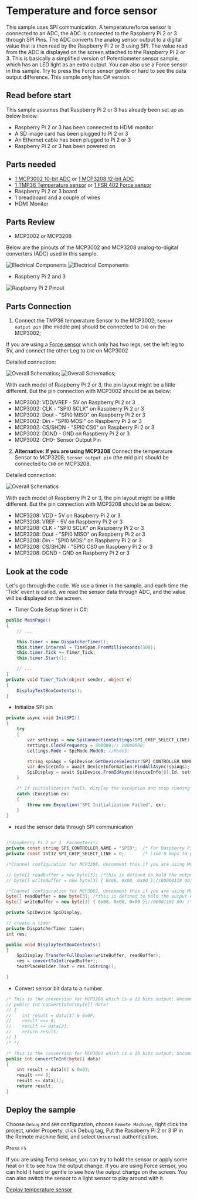 # Temperature and force sensor
This sample uses SPI communication.
A temperature/force sensor is connected to an ADC, the ADC is connected to the Raspberry Pi 2 or 3 through SPI Pins. The ADC converts the analog sensor output to a digital value that is then read by the Raspberry Pi 2 or 3 using SPI. The value read from the ADC is displayed on the screen attached to the Raspberry Pi 2 or 3.
This is basically a simplified version of Potentiometer sensor sample, which has an LED light as an extra output.
You can also use a Force sensor in this sample. Try to press the Force sensor gentle or hard to see the data output difference.
This sample only has C# version.

## Read before start
This sample assumes that Raspberry Pi 2 or 3 has already been set up as below below:

- Raspberry Pi 2 or 3 has been connected to HDMI monitor
- A SD image card has been plugged to Pi 2 or 3
- An Ethernet cable has been plugged to Pi 2 or 3
- Raspberry Pi 2 or 3 has been powered on

## Parts needed

- [1 MCP3002 10-bit ADC](http://www.digikey.com/product-detail/en/MCP3002-I%2FP/MCP3002-I%2FP-ND/319412) or [1 MCP3208 12-bit ADC](http://www.digikey.com/product-search/en?KeyWords=mcp3208%20ci%2Fp&WT.z_header=search_go)
- [1 TMP36 Temperature sensor](http://www.digikey.com/product-detail/en/TMP36GT9Z/TMP36GT9Z-ND/820404) or [1 FSR 402 Force sensor](http://www.digikey.com/product-detail/en/30-81794/1027-1001-ND/2476468)
- Raspberry Pi 2 or 3 board
- 1 breadboard and a couple of wires
- HDMI Monitor

## Parts Review

* MCP3002 or MCP3208

Below are the pinouts of the MCP3002 and MCP3208 analog-to-digital converters (ADC) used in this sample.

![Electrical Components](../../../Resources/images/TempSensor/MCP3002.PNG)
![Electrical Components](../../../Resources/images/TempSensor/MCP3208.PNG)

* Raspberry Pi 2 and 3

 ![Raspberry Pi 2 Pinout](../../../Resources/images/PinMappings/RP2_Pinout.png)

## Parts Connection

1. Connect the TMP36 temperature Sensor to the MCP3002; `Sensor output pin` (the middle pin) should be connected to `CH0` on the MCP3002;

If you are using a [Force sensor](http://www.digikey.com/product-detail/en/30-81794/1027-1001-ND/2476468) which only has two legs, set the left leg to 5V,
and connect the other Leg to `CH0` on MCP3002

Detailed connection:

![Overall Schematics](../../../Resources/images/TempSensor/temp_mcp3002.PNG);
![Overall Schematics](../../../Resources/images/TempSensor/force_mcp3002.PNG);

With each model of Raspberry Pi 2 or 3, the pin layout might be a little different. But the pin connection with MCP3002 should be as below:

- MCP3002: VDD/VREF - 5V on Raspberry Pi 2 or 3
- MCP3002: CLK - "SPI0 SCLK" on Raspberry Pi 2 or 3
- MCP3002: Dout - "SPI0 MISO" on Raspberry Pi 2 or 3
- MCP3002: Din - "SPI0 MOSI" on Raspberry Pi 2 or 3
- MCP3002: CS/SHDN - "SPI0 CS0" on Raspberry Pi 2 or 3
- MCP3002: DGND - GND on Raspberry Pi 2 or 3
- MCP3002: CH0- Sensor Output Pin

2. **Alternative: If you are using MCP3208** Connect the temperature Sensor to MCP3208; `Sensor output pin` (the mid pin) should be connected to `CH0` on MCP3208.

Detailed connection:

![Overall Schematics](../../../Resources/images/TempSensor/OverallCon_mcp3208.PNG)

With each model of Raspberry Pi 2 or 3, the pin layout might be a little different.
But the pin connection with MCP3208 should be as below:

- MCP3208: VDD - 5V on Raspberry Pi 2 or 3
- MCP3208: VREF - 5V on Raspberry Pi 2 or 3
- MCP3208: CLK - "SPI0 SCLK" on Raspberry Pi 2 or 3
- MCP3208: Dout - "SPI0 MISO" on Raspberry Pi 2 or 3
- MCP3208: Din - "SPI0 MOSI" on Raspberry Pi 2 or 3
- MCP3208: CS/SHDN - "SPIO CS0 on Raspberry Pi 2 or 3
- MCP3208: DGND - GND on Raspberry Pi 2 or 3

## Look at the code

Let's go through the code. We use a timer in the sample, and each time the 'Tick' event is called,
we read the sensor data through ADC, and the value will be displayed on the screen.

* Timer Code
Setup timer in C#:
```csharp
public MainPage()
{
	// ...

	this.timer = new DispatcherTimer();
	this.timer.Interval = TimeSpan.FromMilliseconds(500);
	this.timer.Tick += Timer_Tick;
	this.timer.Start();

	// ...
}
private void Timer_Tick(object sender, object e)
{
	DisplayTextBoxContents();
}
```

* Initialize SPI pin
```csharp
private async void InitSPI()
{
    try
    {
        var settings = new SpiConnectionSettings(SPI_CHIP_SELECT_LINE);
        settings.ClockFrequency = 500000;// 10000000;
        settings.Mode = SpiMode.Mode0; //Mode3;

        string spiAqs = SpiDevice.GetDeviceSelector(SPI_CONTROLLER_NAME);
        var deviceInfo = await DeviceInformation.FindAllAsync(spiAqs);
        SpiDisplay = await SpiDevice.FromIdAsync(deviceInfo[0].Id, settings);
    }

    /* If initialization fails, display the exception and stop running */
    catch (Exception ex)
    {
        throw new Exception("SPI Initialization Failed", ex);
    }
}
```

* read the sensor data through SPI communication

```csharp

/*Raspberry Pi 2 or 3  Parameters*/
private const string SPI_CONTROLLER_NAME = "SPI0";  /* For Raspberry Pi 2 or 3, use SPI0                             */
private const Int32 SPI_CHIP_SELECT_LINE = 0;       /* Line 0 maps to physical pin number 24 on the RPi2 or RPi3        */

/*Channel configuration for MCP3208, Uncomment this if you are using MCP3208*/

// byte[] readBuffer = new byte[3]; /*this is defined to hold the output data*/
// byte[] writeBuffer = new byte[3] { 0x06, 0x00, 0x00 };//00000110 00; /* It is SPI port serial input pin, and is used to load channel configuration data into the device*/

/*Channel configuration for MCP3002, Uncomment this if you are using MCP3002*/
byte[] readBuffer = new byte[3]; /*this is defined to hold the output data*/
byte[] writeBuffer = new byte[3] { 0x68, 0x00, 0x00 };//00001101 00; /* It is SPI port serial input pin, and is used to load channel configuration data into the device*/

private SpiDevice SpiDisplay;

// create a timer
private DispatcherTimer timer;
int res;

public void DisplayTextBoxContents()
{
    SpiDisplay.TransferFullDuplex(writeBuffer, readBuffer);
    res = convertToInt(readBuffer);
    textPlaceHolder.Text = res.ToString();

}
```

* Convert sensor bit data to a number

```csharp
/* This is the conversion for MCP3208 which is a 12 bits output; Uncomment this if you are using MCP3208 */
// public int convertToInt(byte[] data)
// {
//    int result = data[1] & 0x0F;
//    result <<= 8;
//    result += data[2];
//    return result;
// }
/* */

/* This is the conversion for MCP3002 which is a 10 bits output; Uncomment this if you are using MCP3002 */
public int convertToInt(byte[] data)
{
    int result = data[0] & 0x03;
    result <<= 8;
    result += data[1];
    return result;
}
```

## Deploy the sample
Choose `Debug` and `ARM` configuration, choose `Remote Machine`, right click the project, under Property, click Debug tag,
Put the Raspberry Pi 2 or 3 IP in the Remote machine field, and select `Universal` authentication.

Press `F5`

If you are using Temp sensor, you can try to hold the sensor or apply some heat on it to see how the output change. If you are using Force sensor, you can hold it hard or gentle to see
how the output change on the screen. You can also switch the sensor to a light sensor to play around with it.

[Deploy temperature sensor](../../../Resources/images/TempSensor/Deploy.PNG)
